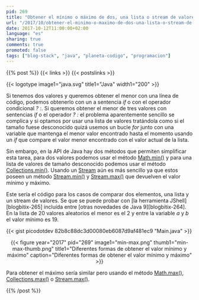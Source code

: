 ```yaml
---
pid: 269
title: "Obtener el mínimo o máximo de dos, una lista o stream de valores en Java"
url: "/2017/10/obtener-el-minimo-o-maximo-de-dos-una-lista-o-stream-de-valores-en-java/"
date: 2017-10-12T11:00:00+02:00
language: "es"
sharing: true
comments: true
promoted: false
tags: ["blog-stack", "java", "planeta-codigo", "programacion"]
---
```


{{% post %}}
{{< links >}}
{{< postslinks >}}

{{< logotype image1="java.svg" title1="Java" width1="200" >}}

Si tenemos dos valores y queremos obtener el menor con una línea de código, podemos obtenerlo con un a sentencia _if_ o con el operador condicional _? :_. Si queremos obtener el menor de tres valores con sentencias _if_ o el operador _? :_  el problema aparentemente sencillo se complica y si optamos por usar una lista de valores tratándola como si el tamaño fuese desconocido quizá usemos un bucle _for_ junto con una variable que mantenga el menor valor encontrado hasta el momento usando un _if_ que compare el valor menor encontrado con el valor actual de la lista.

Sin embargo, en la API de Java hay dos métodos que permiten simplificar esta tarea, para dos valores podemos usar el método [Math.min()](https://docs.oracle.com/javase/9/docs/api/java/lang/Math.html#min-int-int-) y para una lista de valores de tamaño desconocido podemos usar el método [Collections.min()](https://docs.oracle.com/javase/9/docs/api/java/util/Collections.html#min-java.util.Collection-). Usando un [Stream](https://docs.oracle.com/javase/9/docs/api/java/util/stream/Stream.html) aún es más sencillo ya que estos poseen un método [Stream.min()](https://docs.oracle.com/javase/9/docs/api/java/util/stream/Stream.html#min-java.util.Comparator-) y [Stream.max()](https://docs.oracle.com/javase/9/docs/api/java/util/stream/Stream.html#max-java.util.Comparator-) que devuelven el valor mínimo y máximo.

Este sería el código para los casos de comparar dos elementos, una lista y un stream de valores. Se que se puede probar con [la herramienta JShell][blogbitix-265] incluída entre [otras novedades de Java 9][blogbitix-264]. En la lista de 20 valores aleatorios el menor es el 2 y entre la variable _a_ y _b_ el valor mínimo es 19. 

{{< gist picodotdev 82b8c88dc3d00080eb6087d9af481ec9 "Main.java" >}}

<div class="media" style="text-align: center;">
    {{< figure year="2017" pid="269"
        image1="min-max.png" thumb1="min-max-thumb.png" title1="Diferentes formas de obtener el valor mínimo y máximo"
        caption="Diferentes formas de obtener el valor mínimo y máximo" >}}
</div>

Para obtener el máximo sería similar pero usando el método [Math.max()](https://docs.oracle.com/javase/9/docs/api/java/lang/Math.html#max-int-int-), [Collections.max()](https://docs.oracle.com/javase/9/docs/api/java/util/Collections.html#max-java.util.Collection-) o [Stream.max()](https://docs.oracle.com/javase/9/docs/api/java/util/stream/Stream.html#max-java.util.Comparator-).

{{% /post %}}
